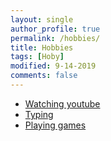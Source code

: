 ```yaml
---
layout: single
author_profile: true
permalink: /hobbies/
title: Hobbies
tags: [Hoby]
modified: 9-14-2019
comments: false
---
```



* [Watching youtube](https://www.youtube.com/)
* [Typing](https://edclub.com)
* [Playing games](https://www.pubg.com)


